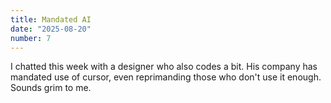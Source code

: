 ```yaml
---
title: Mandated AI
date: "2025-08-20"
number: 7
---
```


I chatted this week with a designer who also codes a bit. His company has mandated use of cursor, even reprimanding those who don't use it enough. Sounds grim to me.